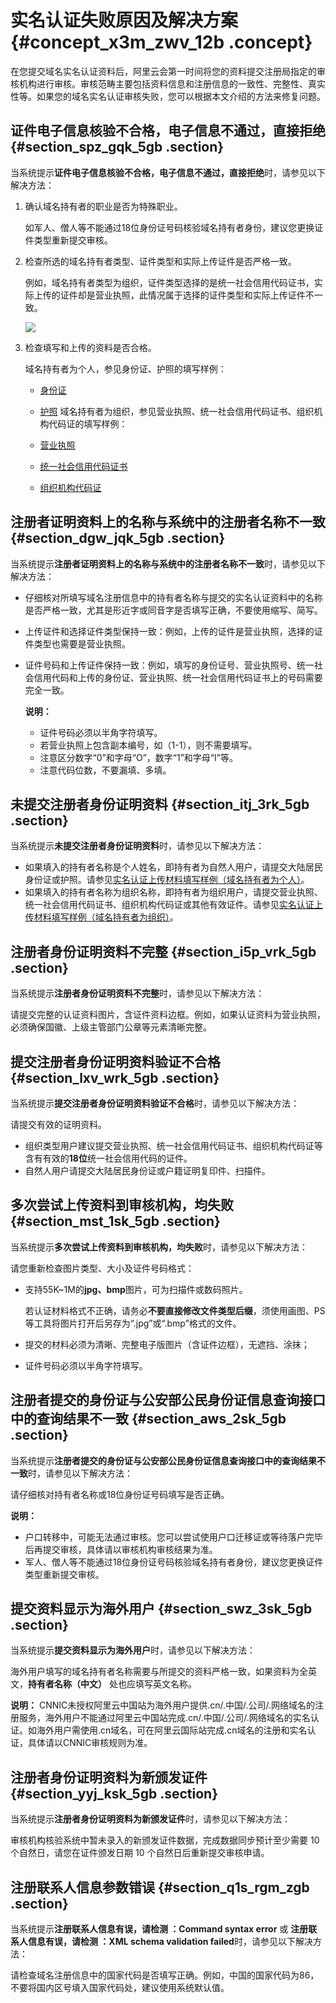 # 实名认证失败原因及解决方案 {#concept_x3m_zwv_12b .concept}

在您提交域名实名认证资料后，阿里云会第一时间将您的资料提交注册局指定的审核机构进行审核。审核范畴主要包括资料信息和注册信息的一致性、完整性、真实性等。如果您的域名实名认证审核失败，您可以根据本文介绍的方法来修复问题。

## 证件电子信息核验不合格，电子信息不通过，直接拒绝 {#section_spz_gqk_5gb .section}

当系统提示**证件电子信息核验不合格，电子信息不通过，直接拒绝**时，请参见以下解决方法：

1.  确认域名持有者的职业是否为特殊职业。

    如军人、僧人等不能通过18位身份证号码核验域名持有者身份，建议您更换证件类型重新提交审核。

2.  检查所选的域名持有者类型、证件类型和实际上传证件是否严格一致。

    例如，域名持有者类型为组织，证件类型选择的是统一社会信用代码证书，实际上传的证件却是营业执照，此情况属于选择的证件类型和实际上传证件不一致。

    ![](http://static-aliyun-doc.oss-cn-hangzhou.aliyuncs.com/assets/img/14317/155202994040065_zh-CN.png)

3.  检查填写和上传的资料是否合格。

    域名持有者为个人，参见身份证、护照的填写样例：

    -   [身份证](cn.zh-CN/域名实名认证/实名认证上传材料填写样例/实名认证上传材料填写样例（域名持有者为个人）.md#section_bjz_lh3_wgb)
    -   [护照](cn.zh-CN/域名实名认证/实名认证上传材料填写样例/实名认证上传材料填写样例（域名持有者为个人）.md#section_fln_sy3_wgb)
    域名持有者为组织，参见营业执照、统一社会信用代码证书、组织机构代码证的填写样例：

    -   [营业执照](cn.zh-CN/域名实名认证/实名认证上传材料填写样例/实名认证上传材料填写样例（域名持有者为组织）.md#section_wsm_jf3_wgb)
    -   [统一社会信用代码证书](cn.zh-CN/域名实名认证/实名认证上传材料填写样例/实名认证上传材料填写样例（域名持有者为组织）.md#section_bjh_pck_wgb)
    -   [组织机构代码证](cn.zh-CN/域名实名认证/实名认证上传材料填写样例/实名认证上传材料填写样例（域名持有者为组织）.md#section_f4l_xrd_xgb)

## 注册者证明资料上的名称与系统中的注册者名称不一致 {#section_dgw_jqk_5gb .section}

当系统提示**注册者证明资料上的名称与系统中的注册者名称不一致**时，请参见以下解决方法：

-   仔细核对所填写域名注册信息中的持有者名称与提交的实名认证资料中的名称是否严格一致，尤其是形近字或同音字是否填写正确，不要使用缩写、简写。
-   上传证件和选择证件类型保持一致：例如，上传的证件是营业执照，选择的证件类型也需要是营业执照。
-   证件号码和上传证件保持一致：例如，填写的身份证号、营业执照号、统一社会信用代码和上传的身份证、营业执照、统一社会信用代码证书上的号码需要完全一致。

    **说明：** 

    -   证件号码必须以半角字符填写。
    -   若营业执照上包含副本编号，如（1-1），则不需要填写。
    -   注意区分数字“0”和字母“O”，数字“1”和字母“I”等。
    -   注意代码位数，不要漏填、多填。

## 未提交注册者身份证明资料 {#section_itj_3rk_5gb .section}

当系统提示**未提交注册者身份证明资料**时，请参见以下解决方法：

-   如果填入的持有者名称是个人姓名，即持有者为自然人用户，请提交大陆居民身份证或护照。请参见[实名认证上传材料填写样例（域名持有者为个人）](cn.zh-CN/域名实名认证/实名认证上传材料填写样例/实名认证上传材料填写样例（域名持有者为个人）.md#)。
-   如果填入的持有者名称为组织名称，即持有者为组织用户，请提交营业执照、统一社会信用代码证书、组织机构代码证或其他有效证件。请参见[实名认证上传材料填写样例（域名持有者为组织）](cn.zh-CN/域名实名认证/实名认证上传材料填写样例/实名认证上传材料填写样例（域名持有者为组织）.md#)。

## 注册者身份证明资料不完整 {#section_i5p_vrk_5gb .section}

当系统提示**注册者身份证明资料不完整**时，请参见以下解决方法：

请提交完整的认证资料图片，含证件资料边框。例如，如果认证资料为营业执照，必须确保国徽、上级主管部门公章等元素清晰完整。

## 提交注册者身份证明资料验证不合格 {#section_lxv_wrk_5gb .section}

当系统提示**提交注册者身份证明资料验证不合格**时，请参见以下解决方法：

请提交有效的证明资料。

-   组织类型用户建议提交营业执照、统一社会信用代码证书、组织机构代码证等含有有效的**18位**统一社会信用代码的证件。
-   自然人用户请提交大陆居民身份证或户籍证明复印件、扫描件。

## 多次尝试上传资料到审核机构，均失败 {#section_mst_1sk_5gb .section}

当系统提示**多次尝试上传资料到审核机构，均失败**时，请参见以下解决方法：

请您重新检查图片类型、大小及证件号码格式：

-   支持55K~1M的**jpg、bmp**图片，可为扫描件或数码照片。

    若认证材料格式不正确，请务必**不要直接修改文件类型后缀**，须使用画图、PS等工具将图片打开后另存为“.jpg”或“.bmp”格式的文件。

-   提交的材料必须为清晰、完整电子版图片（含证件边框），无遮挡、涂抹；
-   证件号码必须以半角字符填写。

## 注册者提交的身份证与公安部公民身份证信息查询接口中的查询结果不一致 {#section_aws_2sk_5gb .section}

当系统提示**注册者提交的身份证与公安部公民身份证信息查询接口中的查询结果不一致**时，请参见以下解决方法：

请仔细核对持有者名称或18位身份证号码填写是否正确。

**说明：** 

-   户口转移中，可能无法通过审核。您可以尝试使用户口迁移证或等待落户完毕后再提交审核，具体请以审核机构审核结果为准。
-   军人、僧人等不能通过18位身份证号码核验域名持有者身份，建议您更换证件类型重新提交审核。

## 提交资料显示为海外用户 {#section_swz_3sk_5gb .section}

当系统提示**提交资料显示为海外用户**时，请参见以下解决方法：

海外用户填写的域名持有者名称需要与所提交的资料严格一致，如果资料为全英文，**持有者名称（中文）** 处也应填写英文名称。

**说明：** CNNIC未授权阿里云中国站为海外用户提供.cn/.中国/.公司/.网络域名的注册服务，海外用户不能通过阿里云中国站完成.cn/.中国/.公司/.网络域名的实名认证。如海外用户需使用.cn域名，可在阿里云国际站完成.cn域名的注册和实名认证，具体请以CNNIC审核规则为准。

## 注册者身份证明资料为新颁发证件 {#section_yyj_ksk_5gb .section}

当系统提示**注册者身份证明资料为新颁发证件**时，请参见以下解决方法：

审核机构核验系统中暂未录入的新颁发证件数据，完成数据同步预计至少需要 10 个自然日，请您在证件颁发日期 10 个自然日后重新提交审核申请。

## 注册联系人信息参数错误 {#section_q1s_rgm_zgb .section}

当系统提示**注册联系人信息有误，请检测 ：Command syntax error** 或 **注册联系人信息有误，请检测 ：XML schema validation failed**时，请参见以下解决方法：

请检查域名注册信息中的国家代码是否填写正确。例如，中国的国家代码为86，不要将国内区号填入国家代码处，建议使用系统默认值。

